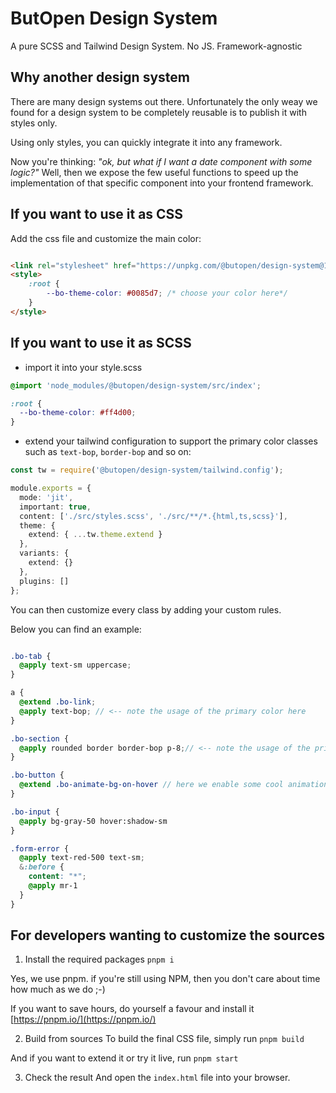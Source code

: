 # ButOpen Design System

A pure SCSS and Tailwind Design System. No JS. Framework-agnostic

## Why another design system

There are many design systems out there. Unfortunately the only weay we found for a design system to be completely
reusable is to publish it with styles only.

Using only styles, you can quickly integrate it into any framework.

Now you're thinking: _"ok, but what if I want a date component with some logic?"_
Well, then we expose the few useful functions to speed up the implementation of that specific component into your
frontend framework.

## If you want to use it as CSS
Add the css file and customize the main color:
```html

<link rel="stylesheet" href="https://unpkg.com/@butopen/design-system@1.0.0/dist/index.css">
<style>
    :root {
        --bo-theme-color: #0085d7; /* choose your color here*/
    }
</style>

```

## If you want to use it as SCSS

- import it into your style.scss

```scss
@import 'node_modules/@butopen/design-system/src/index';

:root {
  --bo-theme-color: #ff4d00;
}
```

- extend your tailwind configuration to support the primary color classes such as `text-bop`, `border-bop` and so on:

```typescript
const tw = require('@butopen/design-system/tailwind.config');

module.exports = {
  mode: 'jit',
  important: true,
  content: ['./src/styles.scss', './src/**/*.{html,ts,scss}'],
  theme: {
    extend: { ...tw.theme.extend }
  },
  variants: {
    extend: {}
  },
  plugins: []
};

```

You can then customize every class by adding your custom rules.

Below you can find an example:

```scss

.bo-tab {
  @apply text-sm uppercase;
}

a {
  @extend .bo-link;
  @apply text-bop; // <-- note the usage of the primary color here
}

.bo-section {
  @apply rounded border border-bop p-8;// <-- note the usage of the primary color for the border here
}

.bo-button {
  @extend .bo-animate-bg-on-hover // here we enable some cool animations for every button
}

.bo-input {
  @apply bg-gray-50 hover:shadow-sm
}

.form-error {
  @apply text-red-500 text-sm;
  &:before {
    content: "*";
    @apply mr-1
  }
}
```

## For developers wanting to customize the sources

1) Install the required packages
   ```pnpm i```

Yes, we use pnpm. if you're still using NPM, then you don't care about time how much as we do ;-)

If you want to save hours, do yourself a favour and install it [https://pnpm.io/](https://pnpm.io/)

2) Build from sources
To build the final CSS file, simply run
```pnpm build```

And if you want to extend it or try it live, run
```pnpm start```

3) Check the result
And open the `index.html` file into your browser.



